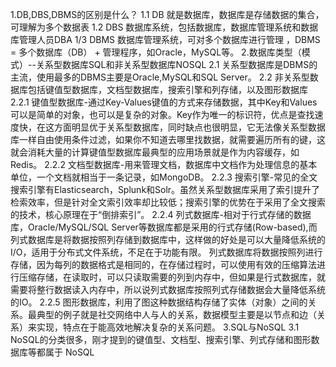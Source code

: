 1.DB,DBS,DBMS的区别是什么？
    1.1 DB 就是数据库，数据库是存储数据的集合，可理解为多个数据表
    1.2 DBS 数据库系统，包括数据库，数据库管理系统和数据库管理人员DBA
    1/3 DBMS 数据库管理系统，可对多个数据库进行管理 ，DBMS = 多个数据库（DB） + 管理程序，如Oracle，MySQL等。
2.数据库类型（模式）--关系型数据库SQL和非关系型数据库NOSQL
    2.1 关系型数据库是DBMS的主流，使用最多的DBMS主要是Oracle,MySQL和SQL Server。
    2.2 非关系型数据库包括键值型数据库，文档型数据库，搜索引擎和列存储，以及图形数据库
        2.2.1 键值型数据库-通过Key-Values键值的方式来存储数据，其中Key和Values可以是简单的对象，也可以是复杂的对象。Key作为唯一的标识符，优点是查找速度快，在这方面明显优于关系型数据库，同时缺点也很明显，它无法像关系型数据库一样自由使用条件过滤，如果你不知道去哪里找数据，就需要遍历所有的键，这就会消耗大量的计算键值型数据库最典型的应用场景就是作为内容缓存，如Redis。
        2.2.2 文档型数据库-用来管理文档，数据库中文档作为处理信息的基本单位，一个文档就相当于一条记录，如MongoDB。
        2.2.3 搜索引擎-常见的全文搜索引擎有Elasticsearch，Splunk和Solr。虽然关系型数据库采用了索引提升了检索效率，但是针对全文索引效率却比较低；搜索引擎的优势在于采用了全文搜索的技术，核心原理在于“倒排索引”。
        2.2.4 列式数据库-相对于行式存储的数据库，Oracle/MySQL/SQL Server等数据库都是采用的行式存储(Row-based),而列式数据库是将数据按照列存储到数据库中，这样做的好处是可以大量降低系统的I/O，适用于分布式文件系统，不足在于功能有限。
        			列式数据库将数据按照列进行存储，因为每列的数据格式是相同的，在存储过程时，可以使用有效的压缩算法进行压缩存储，在读取时，可以只读取需要的列到内存中，但如果是行式数据库，就需要将整行数据读入内存中，所以说列式数据库按照列式存储数据会大量降低系统的IO。
        2.2.5 图形数据库，利用了图这种数据结构存储了实体（对象）之间的关系。最典型的例子就是社交网络中人与人的关系，数据模型主要是以节点和边（关系）来实现，特点在于能高效地解决复杂的关系问题。
3.SQL与NoSQL
		3.1 NoSQL的分类很多，刚才提到的键值型、文档型、搜索引擎、列式存储和图形数据库等都属于 NoSQL